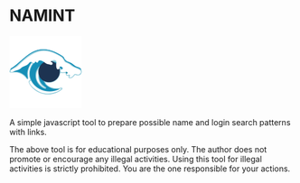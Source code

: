 # NAMINT

![NAMINT logo](favicon.png)

A simple javascript tool to prepare possible name and login search patterns with links.

The above tool is for educational purposes only. The author does not promote or encourage any illegal activities.
Using this tool for illegal activities is strictly prohibited. You are the one responsible for your actions.
